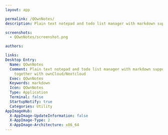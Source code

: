 ```yaml
---
layout: app

permalink: /QOwnNotes/
description: Plain text notepad and todo list manager with markdown support that works together with ownCloud/Nextcloud

screenshots:
  - QOwnNotes/screenshot.png

authors:

links:
Desktop Entry:
  Name: QOwnNotes
  Comment: Plain text notepad and todo list manager with markdown support that works
    together with ownCloud/Nextcloud
  Exec: QOwnNotes
  Keywords: markdown
  Icon: QOwnNotes
  Type: Application
  Terminal: false
  StartupNotify: true
  Categories: Utility
AppImageHub:
  X-AppImage-UpdateInformation: false
  X-AppImage-Type: 2
  X-AppImage-Architecture: x86_64
---
```

